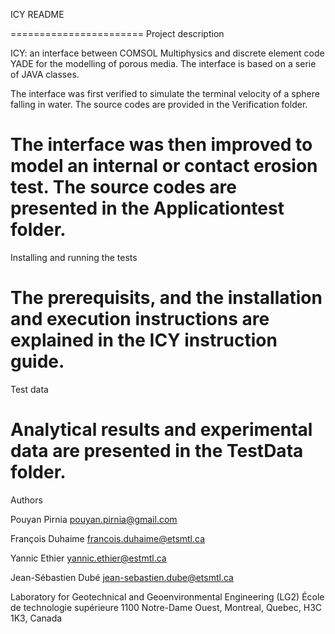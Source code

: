 ICY README

=======================
Project description

ICY: an interface between COMSOL Multiphysics and discrete element code YADE for the modelling of porous media. The interface is based on a serie of JAVA classes.

The interface was first verified to simulate the terminal velocity of a sphere falling in water. The source codes are provided in the Verification folder.

The interface was then improved to model an internal or contact erosion test. The source codes are presented in the Applicationtest folder. 
=======================
Installing and running the tests

The prerequisits, and the installation and execution instructions are explained in the ICY instruction guide.
=======================
Test data

Analytical results and experimental data are presented in the TestData folder.
=======================
Authors

Pouyan Pirnia
pouyan.pirnia@gmail.com


François Duhaime
francois.duhaime@etsmtl.ca

Yannic Ethier
yannic.ethier@estmtl.ca

Jean-Sébastien Dubé 
jean-sebastien.dube@etsmtl.ca

Laboratory for Geotechnical and Geoenvironmental Engineering (LG2) 
École de technologie supérieure
1100 Notre-Dame Ouest, Montreal, Quebec, H3C 1K3, Canada
